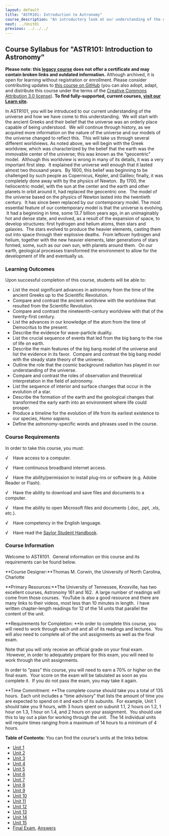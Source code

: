 ```yaml
---
layout: default
title: "ASTR101: Introduction to Astronomy"
course_description: "An introductory look at our understanding of the universe and how this understanding has changed from Ancient Greece through today."
next: ../Unit01
previous: ../../../
---
```

Course Syllabus for "ASTR101: Introduction to Astronomy"
--------------------------------------------------------

**Please note: this [legacy course](https://sayloracademy.zendesk.com/hc/en-us/articles/206089967) does not offer a certificate and may contain 
broken links and outdated information.** Although archived, it is open 
for learning without registration or enrollment. Please consider contributing 
updates to [this course on GitHub](https://github.com/saylordotorg/course_astr101) 
(you can also adopt, adapt, and distribute this course under the terms of 
the [Creative Commons Attribution 3.0 license](http://creativecommons.org/licenses/by/3.0/)). **To find fully-supported, current courses, [visit our 
Learn site](https://learn.saylor.org).**

In ASTR101, you will be introduced to our current understanding of the
universe and how we have come to this understanding.  We will start with
the ancient Greeks and their belief that the universe was an orderly
place capable of being understood.  We will continue through history, as
we acquired more information on the nature of the universe and our
models of the universe changed to reflect this.  This will take us
through several different worldviews. As noted above, we will begin with
the Greek worldview, which was characterized by the belief that the
earth was the immovable center of the universe; this was known as the
“geocentric” model.  Although this worldview is wrong in many of its
details, it was a very important first step.  It explained the universe
well enough that it lasted almost two thousand years.  By 1600, this
belief was beginning to be challenged by such people as Copernicus,
Kepler, and Galileo; finally, it was completely done away with by the
physics of Newton.  By 1700, the heliocentric model, with the sun at the
center and the earth and other planets in orbit around it, had replaced
the geocentric one.  The model of the universe based on the physics of
Newton lasted into the twentieth century.  It has since been replaced by
our contemporary model. The most essential feature of our contemporary
model is that the universe is evolving.  It had a beginning in time,
some 13.7 billion years ago, in an unimaginably hot and dense state, and
evolved, as a result of the expansion of space, to develop structures:
first hydrogen and helium atoms, then stars and galaxies.  The stars
evolved to produce the heavier elements, casting them out into space
through their explosive deaths.  From leftover hydrogen and helium,
together with the new heavier elements, later generations of stars
formed, some, such as our own sun, with planets around them.  On our
earth, geological processes transformed the environment to allow for the
development of life and eventually us.

### Learning Outcomes

Upon successful completion of this course, students will be able to:

-   List the most significant advances in astronomy from the time of the
    ancient Greeks up to the Scientific Revolution.
-   Compare and contrast the ancient worldview with the worldview that
    resulted from the Scientific Revolution.
-   Compare and contrast the nineteenth-century worldview with that of
    the twenty-first century.
-   List the advances in our knowledge of the atom from the time of
    Democritus to the present.
-   Describe the evidence for wave-particle duality.
-   List the crucial sequence of events that led from the big bang to
    the rise of life on earth.
-   Describe the main features of the big bang model of the universe and
    list the evidence in its favor.  Compare and contrast the big bang
    model with the steady state theory of the universe.
-   Outline the role that the cosmic background radiation has played in
    our understanding of the universe.
-   Compare and contrast the roles of observation and theoretical
    interpretation in the field of astronomy.
-   List the sequence of interior and surface changes that occur in the
    evolution of a star.
-   Describe the formation of the earth and the geological changes that
    transformed the early earth into an environment where life could
    prosper.
-   Produce a timeline for the evolution of life from its earliest
    existence to our species, *Homo sapiens.*
-   Define the astronomy-specific words and phrases used in the course.

### Course Requirements

In order to take this course, you must:  
  
 √    Have access to a computer.  
  
 √    Have continuous broadband internet access.  
  
 √    Have the ability/permission to install plug-ins or software (e.g.
Adobe Reader or Flash).  
  
 √    Have the ability to download and save files and documents to a
computer.  
  
 √    Have the ability to open Microsoft files and documents (.doc,
.ppt, .xls, etc.).  
  
 √    Have competency in the English language.  
  
 √    Have read the [Saylor Student
Handbook](https://resources.saylor.org/archived/wp-content/uploads/2012/05/Saylor-StudentHandbook.pdf).

### Course Information

Welcome to ASTR101.  General information on this course and its
requirements can be found below.  
  
 **Course Designer:**Thomas M. Corwin, the University of North Carolina,
Charlotte  
  
 **Primary Resources:**The University of Tennessee, Knoxville, has two
excellent courses, Astronomy 161 and 162.  A large number of readings
will come from those courses.  YouTube is also a good resource and there
are many links to their videos, most less than 10 minutes in length.  I
have written chapter-length readings for 12 of the 14 units that
parallel the content of the unit.  
  
 **Requirements for Completion: **In order to complete this course, you
will need to work through each unit and all of its readings and
lectures.  You will also need to complete all of the unit assignments as
well as the final exam.  
  
 Note that you will only receive an official grade on your final exam.
 However, in order to adequately prepare for this exam, you will need to
work through the unit assignments.  
  
 In order to “pass” this course, you will need to earn a 70% or higher
on the final exam.  Your score on the exam will be tabulated as soon as
you complete it.  If you do not pass the exam, you may take it again.  
  
 **Time Commitment: **The complete course should take you a total of 135
hours.  Each unit includes a “time advisory” that lists the amount of
time you are expected to spend on it and each of its subunits.  For
example, Unit 1 should take you 9 hours, with 3 hours spent on subunit
1.1, 2 hours on 1.2, 1 hour on 1.3, 1 hour on 1.4, and 2 hours on your
assignment.  You should use this to lay out a plan for working through
the unit.  The 14 individual units will require times ranging from a
maximum of 14 hours to a minimum of 4 hours.  
  
**Table of Contents:** You can find the course's units at the links below.

- [Unit 1](https://legacy.saylor.org/astr101/Unit01/)
- [Unit 2](https://legacy.saylor.org/astr101/Unit02/)
- [Unit 3](https://legacy.saylor.org/astr101/Unit03/)
- [Unit 4](https://legacy.saylor.org/astr101/Unit04/)
- [Unit 5](https://legacy.saylor.org/astr101/Unit05/)
- [Unit 6](https://legacy.saylor.org/astr101/Unit06/)
- [Unit 7](https://legacy.saylor.org/astr101/Unit07/)
- [Unit 8](https://legacy.saylor.org/astr101/Unit08/)
- [Unit 9](https://legacy.saylor.org/astr101/Unit09/)
- [Unit 10](https://legacy.saylor.org/astr101/Unit10/)
- [Unit 11](https://legacy.saylor.org/astr101/Unit11/)
- [Unit 12](https://legacy.saylor.org/astr101/Unit12/)
- [Unit 13](https://legacy.saylor.org/astr101/Unit13/)
- [Unit 14](https://legacy.saylor.org/astr101/Unit14/)
- [Unit 15](https://legacy.saylor.org/astr101/Unit15/)
- [Final Exam](http://saylordotorg.github.io/LegacyExams/ELECTIVES/ASTR101/ASTR101-FinalExam.html), [Answers](http://saylordotorg.github.io/LegacyExams/ELECTIVES/ASTR101/ASTR101-FinalExam-Answers.html)
